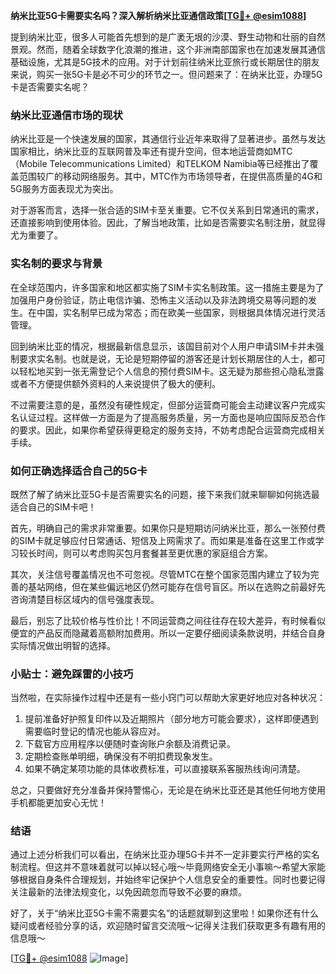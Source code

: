 **纳米比亚5G卡需要实名吗？深入解析纳米比亚通信政策[[TG💪+ @esim1088](https://t.me/s/esim1088)]**

提到纳米比亚，很多人可能首先想到的是广袤无垠的沙漠、野生动物和壮丽的自然景观。然而，随着全球数字化浪潮的推进，这个非洲南部国家也在加速发展其通信基础设施，尤其是5G技术的应用。对于计划前往纳米比亚旅行或长期居住的朋友来说，购买一张5G卡是必不可少的环节之一。但问题来了：在纳米比亚，办理5G卡是否需要实名呢？

### 纳米比亚通信市场的现状

纳米比亚是一个快速发展的国家，其通信行业近年来取得了显著进步。虽然与发达国家相比，纳米比亚的互联网普及率还有提升空间，但本地运营商如MTC（Mobile Telecommunications Limited）和TELKOM Namibia等已经推出了覆盖范围较广的移动网络服务。其中，MTC作为市场领导者，在提供高质量的4G和5G服务方面表现尤为突出。

对于游客而言，选择一张合适的SIM卡至关重要。它不仅关系到日常通讯的需求，还直接影响到使用体验。因此，了解当地政策，比如是否需要实名制注册，就显得尤为重要了。

### 实名制的要求与背景

在全球范围内，许多国家和地区都实施了SIM卡实名制政策。这一措施主要是为了加强用户身份验证，防止电信诈骗、恐怖主义活动以及非法跨境交易等问题的发生。在中国，实名制早已成为常态；而在欧美一些国家，则根据具体情况进行灵活管理。

回到纳米比亚的情况，根据最新信息显示，该国目前对个人用户申请SIM卡并未强制要求实名制。也就是说，无论是短期停留的游客还是计划长期居住的人士，都可以轻松地买到一张无需登记个人信息的预付费SIM卡。这无疑为那些担心隐私泄露或者不方便提供额外资料的人来说提供了极大的便利。

不过需要注意的是，虽然没有硬性规定，但部分运营商可能会主动建议客户完成实名认证过程。这样做一方面是为了提高服务质量，另一方面也是响应国际反恐合作的要求。因此，如果你希望获得更稳定的服务支持，不妨考虑配合运营商完成相关手续。

### 如何正确选择适合自己的5G卡

既然了解了纳米比亚5G卡是否需要实名的问题，接下来我们就来聊聊如何挑选最适合自己的SIM卡吧！

首先，明确自己的需求非常重要。如果你只是短期访问纳米比亚，那么一张预付费的SIM卡就足够应付日常通话、短信及上网需求了。而如果是准备在这里工作或学习较长时间，则可以考虑购买包月套餐甚至更优惠的家庭组合方案。

其次，关注信号覆盖情况也不可忽视。尽管MTC在整个国家范围内建立了较为完善的基站网络，但在某些偏远地区仍然可能存在信号盲区。所以在选购之前最好先咨询清楚目标区域内的信号强度表现。

最后，别忘了比较价格与性价比！不同运营商之间往往存在较大差异，有时候看似便宜的产品反而隐藏着高额附加费用。所以一定要仔细阅读条款说明，并结合自身实际情况做出明智的选择。

### 小贴士：避免踩雷的小技巧

当然啦，在实际操作过程中还是有一些小窍门可以帮助大家更好地应对各种状况：

1. 提前准备好护照复印件以及近期照片（部分地方可能会要求），这样即便遇到需要临时登记的情况也能从容应对。
2. 下载官方应用程序以便随时查询账户余额及消费记录。
3. 定期检查账单明细，确保没有不明扣费现象发生。
4. 如果不确定某项功能的具体收费标准，可以直接联系客服热线询问清楚。

总之，只要做好充分准备并保持警惕心，无论是在纳米比亚还是其他任何地方使用手机都能更加安心无忧！

### 结语

通过上述分析我们可以看出，在纳米比亚办理5G卡并不一定非要实行严格的实名制流程。但这并不意味着就可以掉以轻心哦～毕竟网络安全无小事嘛～希望大家能够根据自身条件合理规划，并始终牢记保护个人信息安全的重要性。同时也要记得关注最新的法律法规变化，以免因疏忽而导致不必要的麻烦。

好了，关于“纳米比亚5G卡需不需要实名”的话题就聊到这里啦！如果你还有什么疑问或者经验分享的话，欢迎随时留言交流哦～记得关注我们获取更多有趣有用的信息哦～

[[TG💪+ @esim1088](https://t.me/s/esim1088) ![Image](https://i.postimg.cc/4NQfJmqS/Snipaste-2025-05-13-00-14-12.png)]